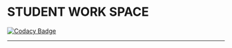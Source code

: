 # STUDENT WORK SPACE

[![Codacy Badge](https://api.codacy.com/project/badge/Grade/43f6e1aa6e5d401a862fee6881ce4b52)](https://app.codacy.com/gh/chipenstain/student-work-space?utm_source=github.com&utm_medium=referral&utm_content=chipenstain/student-work-space&utm_campaign=Badge_Grade_Settings)

---
